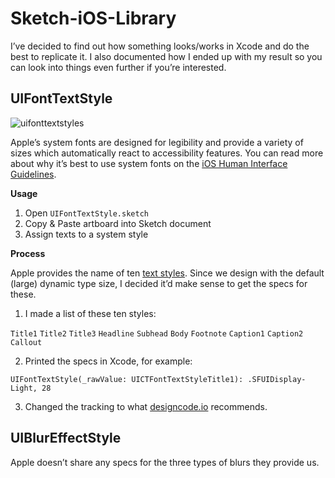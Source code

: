 # Sketch-iOS-Library
I’ve decided to find out how something looks/works in Xcode and do the best to replicate it. I also documented how I ended up with my result so you can look into things even further if you’re interested.

## UIFontTextStyle
![uifonttextstyles](https://cloud.githubusercontent.com/assets/3231370/20086149/1bee9640-a53c-11e6-868b-519f6d0d6dc0.png)

Apple’s system fonts are designed for legibility and provide a variety of sizes which automatically react to accessibility features. You can read more about why it’s best to use system fonts on the [iOS Human Interface Guidelines](https://developer.apple.com/ios/human-interface-guidelines/visual-design/typography/).

**Usage**

1. Open `UIFontTextStyle.sketch`
2. Copy & Paste artboard into Sketch document
3. Assign texts to a system style

**Process**

Apple provides the name of ten [text styles](https://developer.apple.com/reference/uikit/uifonttextstyle). Since we design with the default (large) dynamic type size, I decided it’d make sense to get the specs for these.

1. I made a list of these ten styles:

`Title1` `Title2` `Title3` `Headline` `Subhead` `Body` `Footnote` `Caption1` `Caption2` `Callout`

2. Printed the specs in Xcode, for example:

`UIFontTextStyle(_rawValue: UICTFontTextStyleTitle1): .SFUIDisplay-Light, 28`

3. Changed the tracking to what [designcode.io](https://designcode.io/cloud/chapter1/iOS-Tracking.jpg) recommends.

## UIBlurEffectStyle
Apple doesn’t share any specs for the three types of blurs they provide us.
